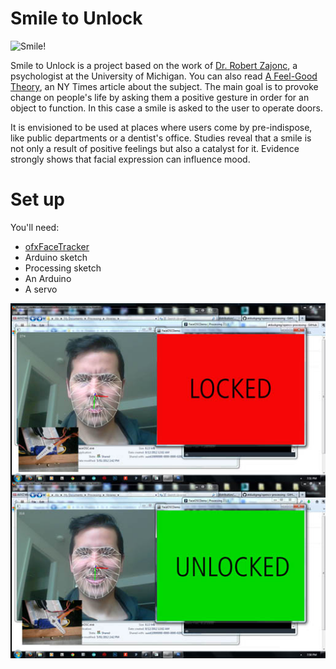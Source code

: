 Smile to Unlock
===============
<img src="https://github.com/aviel08/smile_to_unlock/blob/master/smile-door.jpg" alt="Smile!" />

Smile to Unlock is a project based on the work of [Dr. Robert Zajonc](http://zajonc.socialpsychology.org/), a psychologist at the University of Michigan. You can also read [A Feel-Good Theory](http://www.nytimes.com/1989/07/18/science/a-feel-good-theory-a-smile-affects-mood.html), an NY Times article about the subject. The main goal is to provoke change on people's life by asking them a positive gesture in order for an object to function. In this case a smile is asked to the user to operate doors. 

It is envisioned to be used at places where users come by pre-indispose, like public departments or a dentist's office.
Studies reveal that a smile is not only a result of positive feelings but also a catalyst for it. Evidence strongly shows that facial expression can influence mood. 

# Set up 

You'll need:

* [ofxFaceTracker](https://github.com/kylemcdonald/ofxFaceTracker/downloads)
* Arduino sketch
* Processing sketch
* An Arduino
* A servo

<img src="https://github.com/aviel08/smile_to_unlock/blob/master/smile.jpg" alt="Smile!" />